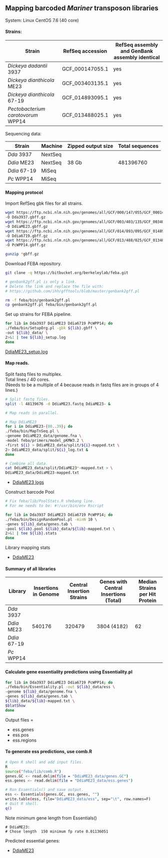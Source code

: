 ## Mapping barcoded *Mariner* transposon libraries

System: Linux CentOS 7.6 (40 core)

#### Strains:

| Strain | RefSeq accession | RefSeq assembly and GenBank assembly identical
|---|---|---|
|*Dickeya dadantii* 3937 | GCF_000147055.1 | yes
|*Dickeya dianthicola* ME23 | GCF_003403135.1 | yes
|*Dickeya dianthicola* 67-19 | GCF_014893095.1 | yes
|*Pectobacterium carotovorum* WPP14 | GCF_013488025.1 | yes

Sequencing data:

| Strain | Machine | Zipped output size | Total sequences
| --- | --- | --- | ---
| *Dda* 3937 | NextSeq | 
| *Ddia* ME23 | NextSeq | 38 Gb | 481396760
| *Ddia* 67-19 | MiSeq | 
| *Pc* WPP14 | MiSeq |


#### Mapping protocol

Import RefSeq gbk files for all strains.

~~~ bash
wget https://ftp.ncbi.nlm.nih.gov/genomes/all/GCF/000/147/055/GCF_000147055.1_ASM14705v1/GCF_000147055.1_ASM14705v1_genomic.gbff.gz \
-O Dda3937.gbff.gz
wget https://ftp.ncbi.nlm.nih.gov/genomes/all/GCF/003/403/135/GCF_003403135.1_ASM340313v1/GCF_003403135.1_ASM340313v1_genomic.gbff.gz \
-O DdiaME23.gbff.gz
wget https://ftp.ncbi.nlm.nih.gov/genomes/all/GCF/014/893/095/GCF_014893095.1_ASM1489309v1/GCF_014893095.1_ASM1489309v1_genomic.gbff.gz \
-O Ddia6719.gbff.gz
wget https://ftp.ncbi.nlm.nih.gov/genomes/all/GCF/013/488/025/GCF_013488025.1_ASM1348802v1/GCF_013488025.1_ASM1348802v1_genomic.gbff.gz \
-O PcWPP14.gbff.gz

gunzip *gbff.gz
~~~

Download FEBA repository.

~~~ bash
git clone -q https://bitbucket.org/berkeleylab/feba.git

# genbank2gff.pl is only a link. 
# Delete the link and replace the file with:
# https://github.com/ihh/gfftools/blob/master/genbank2gff.pl

rm -f feba/bin/genbank2gff.pl
cp genbank2gff.pl feba/bin/genbank2gff.pl
~~~

Set up strains for FEBA pipeline.

~~~ bash
for lib in Dda3937 DdiaME23 Ddia6719 PcWPP14; do
./feba/bin/SetupOrg.pl -gbk ${lib}.gbff \
-out ${lib}_data/ \
2>&1 | tee ${lib}_setup.log
done
~~~

[DdiaME23_setup.log](library_mapping/DdiaME23_setup.log)

#### Map reads.

Split fastq files to multiplex.  
Total lines / 40 cores.  
(Needs to be a multiple of 4 because reads in fastq files are in groups of 4 lines.)

~~~ bash
# Split fastq files.
split -l 48139676 -d DdiaME23.fastq DdiaME23- &

# Map reads in parallel.

# Map DdiaME23
for i in DdiaME23-{00..39}; do
./feba/bin/MapTnSeq.pl \
-genome DdiaME23_data/genome.fna \
-model feba/primers/model_pKMW3.2 \
-first ${i} > DdiaME23_data/split/${i}-mapped.txt \
2> DdiaME23_data/split/${i}_log.txt &
done

# Combine all data.
cat DdiaME23_data/split/DdiaME23*-mapped.txt > \
DdiaME23_data/DdiaME23-mapped.txt
~~~

- [DdiaME23 logs](library_mapping/DdiaME23_split_logs/)

Construct barcode Pool 

~~~ bash
# Fix feba/lib/PoolStats.R shebang line. 
# For me needs to be: #!/usr/bin/env Rscript

for lib in Dda3937 DdiaME23 Ddia6719 PcWPP14; do
./feba/bin/DesignRandomPool.pl -minN 10 \
-genes ${lib}_data/genes.tab \
-pool ${lib}.pool ${lib}_data/${lib}-mapped.txt \
2>&1 | tee ${lib}.stats
done
~~~

Library mapping stats

- [DdiaME23](library_mapping/DdiaME23.stats)

#### Summary of all libraries

| Library | Insertions in Genome | Central Insertion Strains |  Genes with Central Insertions (Total) | Median Strains per Hit Protein |
| --- | --- | --- | --- | ---
| *Dda* 3937 | |
| *Ddia* ME23 | 540176 |320479 |3804 (4182) | 62
| *Ddia* 67-19 |
| *Pc* WPP14 | 

#### Calculate gene essentiality predictions using Essentiality.pl

~~~ bash
for lib in Dda3937 DdiaME23 Ddia6719 PcWPP14; do
./feba/bin/Essentiality.pl -out ${lib}_data/ess \
-genome ${lib}_data/genome.fna \
-genes ${lib}_data/genes.tab \
${lib}_data/${lib}-mapped.txt \
$blatShow
done
~~~

Output files = 

- ess.genes
- ess.pos 
- ess.regions

#### To generate ess predictions, use comb.R

~~~ bash
# Open R shell and add input files.
R
source("feba/lib/comb.R")
genes.GC <- read.delim(file = "DdiaME23_data/genes.GC")
ess.genes <- read.delim(file = "DdiaME23_data/ess.genes")

# Run Essentials() and save output.
ess <- Essentials(genes.GC, ess.genes, "")
write.table(ess, file="DdiaME23_data/ess", sep="\t", row.names=F)
# Quit R shell.
q()
~~~

Note minimum gene length from Essentials()

~~~
# DdiaME23:
# Chose length  150 minimum fp rate 0.01136051 
~~~

Predicted essential genes:

- [DdiaME23](library_mapping/DdiaME23.ess)

